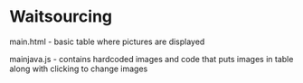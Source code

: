 Waitsourcing
============
main.html - basic table where pictures are displayed

mainjava.js - contains hardcoded images and code that puts images in table along with clicking to change images
